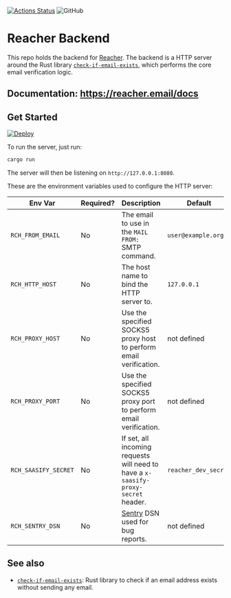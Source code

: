 [![Actions Status](https://github.com/reacherhq/backend/workflows/pr/badge.svg)](https://github.com/reacherhq/backend/actions)
![GitHub](https://img.shields.io/github/license/reacherhq/backend.svg)

# Reacher Backend

This repo holds the backend for [Reacher](https://reacherhq.github.io/). The backend is a HTTP server around the Rust library [`check-if-email-exists`](https://github.com/amaurymartiny/check-if-email-exists), which performs the core email verification logic.

## Documentation: https://reacher.email/docs

## Get Started

[![Deploy](https://www.herokucdn.com/deploy/button.svg)](https://heroku.com/deploy?template=https://github.com/reacherhq/backend)

To run the server, just run:

```bash
cargo run
```

The server will then be listening on `http://127.0.0.1:8080`.

These are the environment variables used to configure the HTTP server:

| Env Var              | Required? | Description                                                                        | Default              |
| -------------------- | --------- | ---------------------------------------------------------------------------------- | -------------------- |
| `RCH_FROM_EMAIL`     | No        | The email to use in the `MAIL FROM:` SMTP command.                                 | `user@example.org`   |
| `RCH_HTTP_HOST`      | No        | The host name to bind the HTTP server to.                                          | `127.0.0.1`          |
| `RCH_PROXY_HOST`     | No        | Use the specified SOCKS5 proxy host to perform email verification.                 | not defined          |
| `RCH_PROXY_PORT`     | No        | Use the specified SOCKS5 proxy port to perform email verification.                 | not defined          |
| `RCH_SAASIFY_SECRET` | No        | If set, all incoming requests will need to have a `x-saasify-proxy-secret` header. | `reacher_dev_secret` |
| `RCH_SENTRY_DSN`     | No        | [Sentry](https://sentry.io) DSN used for bug reports.                              | not defined          |

## See also

-   [`check-if-email-exists`](https://github.com/amaurymartiny/check-if-email-exists): Rust library to check if an email address exists without sending any email.
